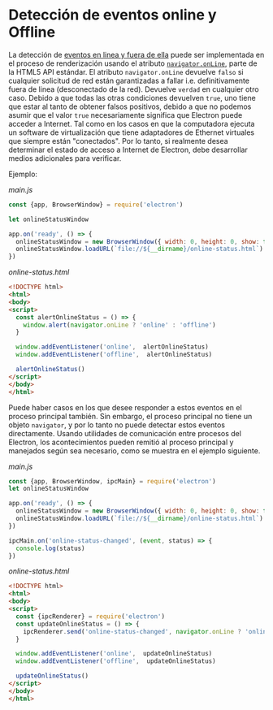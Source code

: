 # Detección de eventos online y Offline

La detección de [eventos en linea y fuera de ella](https://developer.mozilla.org/en-US/docs/Online_and_offline_events) puede ser implementada en el proceso de renderización usando el atributo [`navigator.onLine`](http://html5index.org/Offline%20-%20NavigatorOnLine.html), parte de la HTML5 API estándar. El atributo `navigator.onLine` devuelve `falso` si cualquier solicitud de red están garantizadas a fallar i.e. definitivamente fuera de linea (desconectado de la red). Devuelve `verdad` en cualquier otro caso. Debido a que todas las otras condiciones devuelven `true`, uno tiene que estar al tanto de obtener falsos positivos, debido a que no podemos asumir que el valor `true` necesariamente significa que Electron puede acceder a Internet. Tal como en los casos en que la computadora ejecuta un software de virtualización que tiene adaptadores de Ethernet virtuales que siempre están "conectados". Por lo tanto, si realmente desea determinar el estado de acceso a Internet de Electron, debe desarrollar medios adicionales para verificar.

Ejemplo:

*main.js*

```javascript
const {app, BrowserWindow} = require('electron')

let onlineStatusWindow

app.on('ready', () => {
  onlineStatusWindow = new BrowserWindow({ width: 0, height: 0, show: false })
  onlineStatusWindow.loadURL(`file://${__dirname}/online-status.html`)
})
```

*online-status.html*

```html
<!DOCTYPE html>
<html>
<body>
<script>
  const alertOnlineStatus = () => {
    window.alert(navigator.onLine ? 'online' : 'offline')
  }

  window.addEventListener('online',  alertOnlineStatus)
  window.addEventListener('offline',  alertOnlineStatus)

  alertOnlineStatus()
</script>
</body>
</html>
```

Puede haber casos en los que desee responder a estos eventos en el proceso principal también. Sin embargo, el proceso principal no tiene un objeto `navigator`, y por lo tanto no puede detectar estos eventos directamente. Usando utilidades de comunicación entre procesos del Electron, los acontecimientos pueden remitió al proceso principal y manejados según sea necesario, como se muestra en el ejemplo siguiente.

*main.js*

```javascript
const {app, BrowserWindow, ipcMain} = require('electron')
let onlineStatusWindow

app.on('ready', () => {
  onlineStatusWindow = new BrowserWindow({ width: 0, height: 0, show: false })
  onlineStatusWindow.loadURL(`file://${__dirname}/online-status.html`)
})

ipcMain.on('online-status-changed', (event, status) => {
  console.log(status)
})
```

*online-status.html*

```html
<!DOCTYPE html>
<html>
<body>
<script>
  const {ipcRenderer} = require('electron')
  const updateOnlineStatus = () => {
    ipcRenderer.send('online-status-changed', navigator.onLine ? 'online' : 'offline')
  }

  window.addEventListener('online',  updateOnlineStatus)
  window.addEventListener('offline',  updateOnlineStatus)

  updateOnlineStatus()
</script>
</body>
</html>
```